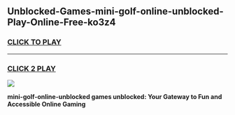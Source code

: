 
## Unblocked-Games-mini-golf-online-unblocked-Play-Online-Free-ko3z4
<h3>
<a href="https://premium76.site?title=mini-golf-online-unblocked&ref=26A">CLICK TO PLAY</a></h3>
<hr>

<h3>
<a href="https://premium76.site?title=mini-golf-online-unblocked&ref=26A">CLICK 2 PLAY</a>
  
</h3>

<a href="https://premium76.site?title=mini-golf-online-unblocked&ref=26A"><img src="https://clearcache.store/games.png"></a>


**mini-golf-online-unblocked games unblocked: Your Gateway to Fun and Accessible Online Gaming**
